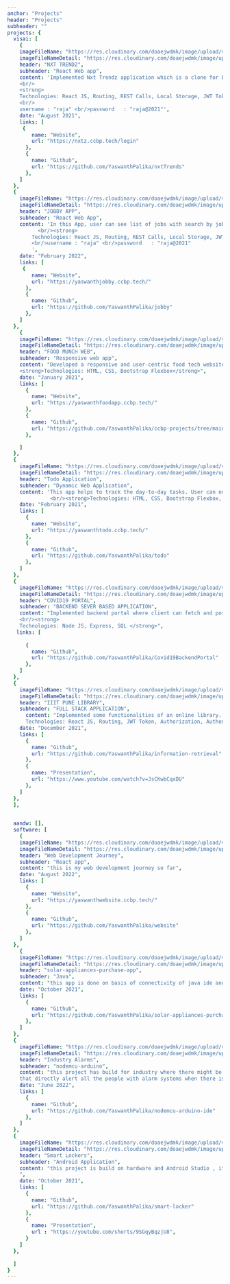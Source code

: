 ```yaml
---
anchor: "Projects"
header: "Projects"
subheader: ""
projects: {
  visai: [
    {
    imageFileName: "https://res.cloudinary.com/doaejwdmk/image/upload/v1663511602/nxtTrendz_csw79d.png",
    imageFileNameDetail: "https://res.cloudinary.com/doaejwdmk/image/upload/v1663511602/nxtTrendz_csw79d.png",
    header: "NXT TRENDZ",
    subheader: "React Web app",
    content: 'Implemented Nxt Trendz application which is a clone for ECommerce applications like Amazon, Flipkart
    <br/>
    <strong>
    Technologies: React JS, Routing, REST Calls, Local Storage, JWT Token, Authorization, Authentication </strong>
    <br/>
    username : "raja" <br/>password   : "raja@2021"',
    date: "August 2021",
    links: [
     {
        name: "Website",
        url: "https://nxtz.ccbp.tech/login"
      },
      {
        name: "Github",
        url: "https://github.com/YaswanthPalika/nxtTrends"
      },
    ]
  },
  {
    imageFileName: "https://res.cloudinary.com/doaejwdmk/image/upload/v1662891046/Screenshot_40_o0jy33.png",
    imageFileNameDetail: "https://res.cloudinary.com/doaejwdmk/image/upload/v1662891046/Screenshot_40_o0jy33.png",
    header: "JOBBY APP",
    subheader: "React Web App",
    content: 'In this App, user can see list of jobs with search by job title, filters based on salary and employment Type, etc.,
          <br/><strong>
        Technologies: React JS, Routing, REST Calls, Local Storage, JWT Token, Authorization, Authentication</strong>
        <br/>username : "raja" <br/>password   : "raja@2021"
        ',
    date: "February 2022",
    links: [
     {
        name: "Website",
        url: "https://yaswanthjobby.ccbp.tech/"
      },
      {
        name: "Github",
        url: "https://github.com/YaswanthPalika/jobby"
      },
    ]
  },
    {
    imageFileName: "https://res.cloudinary.com/doaejwdmk/image/upload/v1612267150/em-soup-img_hhe3qq.png",
    imageFileNameDetail: "https://res.cloudinary.com/doaejwdmk/image/upload/v1612267150/em-soup-img_hhe3qq.png",
    header: "FOOD MUNCH WEB",
    subheader: "Responsive web app",
    content: "Developed a responsive and user-centric food tech website for viewing the menu and payment options using bootstrap fundamental concepts <br/>
    <strong>Technologies: HTML, CSS, Bootstrap Flexbox</strong>",
    date: "January 2021",
    links: [
      {
        name: "Website",
        url: "https://yaswanthfoodapp.ccbp.tech/"
      },
      {
        name: "Github",
        url: "https://github.com/YaswanthPalika/ccbp-projects/tree/main/ccbp%20projects/foodmunch"
      },

    ]
  },
  {
    imageFileName: "https://res.cloudinary.com/doaejwdmk/image/upload/v1663510971/todo_l4cwny.png",
    imageFileNameDetail: "https://res.cloudinary.com/doaejwdmk/image/upload/v1663510971/todo_l4cwny.png",
    header: "Todo Application",
    subheader: "Dynamic Web Application",
    content: 'This app helps to track the day-to-day tasks. User can edit create and track the status of each item
              <br/><strong>Technologies: HTML, CSS, Bootstrap Flexbox, JavaScript </strong>',
    date: "February 2021",
    links: [
      {
        name: "Website",
        url: "https://yaswanthtodo.ccbp.tech/"
      },
      {
        name: "Github",
        url: "https://github.com/YaswanthPalika/todo"
      },
    ]
  },
  {
    imageFileName: "https://res.cloudinary.com/doaejwdmk/image/upload/v1663512410/covid_zd8etv.png",
    imageFileNameDetail: "https://res.cloudinary.com/doaejwdmk/image/upload/v1663512410/covid_zd8etv.png",
    header: "COVID19 PORTAL",
    subheader: "BACKEND SEVER BASED APPLICATION",
    content: "Implemented backend portal where client can fetch and post data/information about covid19 statistical analysis.
    <br/><strong>
    Technologies: Node JS, Express, SQL </strong>",
   links: [
     
      {
        name: "Github",
        url: "https://github.com/YaswanthPalika/Covid19BackendPortal"
      },
    ]
  },
  {
    imageFileName: "https://res.cloudinary.com/doaejwdmk/image/upload/v1662893733/library_zrczvx.jpg",
    imageFileNameDetail: "https://res.cloudinary.com/doaejwdmk/image/upload/v1662893733/library_zrczvx.jpg",
    header: "IIIT PUNE LIBRARY",
    subheader: "FULL STACK APPLICATION",
      content: "Implemented some functionalities of an online library. Routes for Login, new user, explore books, Book details, and limited book and Searching technique using INFORMATION RETRIEVAL<br/><strong>
      Technologies: React JS, Routing, JWT Token, Authorization, Authentication, REST API Calls, Node JS, Express, SQL</strong>",
    date: "December 2021",
    links: [
      {
        name: "Github",
        url: "https://github.com/YaswanthPalika/information-retrieval"
      },
      {
        name: "Presentation",
        url: "https://www.youtube.com/watch?v=JsCKwbCqxDU"
      },
    ]
  },
  ],

  
  aandw: [],
  software: [
    {
    imageFileName: "https://res.cloudinary.com/doaejwdmk/image/upload/v1663514321/journey1_uravgl.jpg",
    imageFileNameDetail: "https://res.cloudinary.com/doaejwdmk/image/upload/v1663514321/journey1_uravgl.jpg",
    header: "Web Development Journey",
    subheader: "React app",
    content: "this is my web development journey so far",
    date: "August 2022",
    links: [
      {
        name: "Website",
        url: "https://yaswanthwebsite.ccbp.tech/"
      },
      {
        name: "Github",
        url: "https://github.com/YaswanthPalika/website"
      },
    ]
  },
    {
    imageFileName: "https://res.cloudinary.com/doaejwdmk/image/upload/v1663513112/solar2_lzbwlb.jpg",
    imageFileNameDetail: "https://res.cloudinary.com/doaejwdmk/image/upload/v1663513112/solar2_lzbwlb.jpg",
    header: "solar-appliances-purchase-app",
    subheader: "Java",
    content: "this app is done on basis of connectivity of java ide and database(sql) using jdbc(Java DataBase Connectivity) software used netBeans",
    date: "October 2021",
    links: [
      {
        name: "Github",
        url: "https://github.com/YaswanthPalika/solar-appliances-purchase-app"
      },
    ]
  },
  {
    imageFileName: "https://res.cloudinary.com/doaejwdmk/image/upload/v1663513695/IoT1_ux5p36.jpg",
    imageFileNameDetail: "https://res.cloudinary.com/doaejwdmk/image/upload/v1663513695/IoT1_ux5p36.jpg",
    header: "Industry Alarms",
    subheader: "nodemcu-arduino",
    content: "this project has build for industry where there might be a chances of fire or gas accidents. Designed the hardware
    that directly alert all the people with alarm systems when there is fire or toxic-gas accident",
    date: "June 2022",
    links: [
      {
        name: "Github",
        url: "https://github.com/YaswanthPalika/nodemcu-arduino-ide"
      },
    ]
  },
  {
    imageFileName: "https://res.cloudinary.com/doaejwdmk/image/upload/v1663513695/locker_jsf6bp.jpg",
    imageFileNameDetail: "https://res.cloudinary.com/doaejwdmk/image/upload/v1663513695/locker_jsf6bp.jpg",
    header: "Smart Lockers",
    subheader: "Android Application",
    content: "this project is build on hardware and Android Studio , it helps to secure the lockers anywhere you want
    ",
    date: "October 2021",
    links: [
      {
        name: "Github",
        url: "https://github.com/YaswanthPalika/smart-locker"
      },
      {
        name: "Presentation",
        url : "https://youtube.com/shorts/9SGqyBqzjU8",
      }
    ]
  },
  
  ]
}
---
```

